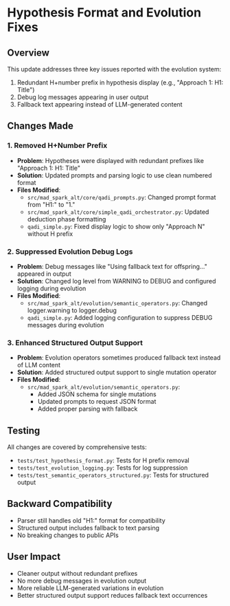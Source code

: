 # Hypothesis Format and Evolution Fixes

## Overview
This update addresses three key issues reported with the evolution system:
1. Redundant H+number prefix in hypothesis display (e.g., "Approach 1: H1: Title")
2. Debug log messages appearing in user output
3. Fallback text appearing instead of LLM-generated content

## Changes Made

### 1. Removed H+Number Prefix
- **Problem**: Hypotheses were displayed with redundant prefixes like "Approach 1: H1: Title"
- **Solution**: Updated prompts and parsing logic to use clean numbered format
- **Files Modified**:
  - `src/mad_spark_alt/core/qadi_prompts.py`: Changed prompt format from "H1:" to "1."
  - `src/mad_spark_alt/core/simple_qadi_orchestrator.py`: Updated deduction phase formatting
  - `qadi_simple.py`: Fixed display logic to show only "Approach N" without H prefix

### 2. Suppressed Evolution Debug Logs
- **Problem**: Debug messages like "Using fallback text for offspring..." appeared in output
- **Solution**: Changed log level from WARNING to DEBUG and configured logging during evolution
- **Files Modified**:
  - `src/mad_spark_alt/evolution/semantic_operators.py`: Changed logger.warning to logger.debug
  - `qadi_simple.py`: Added logging configuration to suppress DEBUG messages during evolution

### 3. Enhanced Structured Output Support
- **Problem**: Evolution operators sometimes produced fallback text instead of LLM content
- **Solution**: Added structured output support to single mutation operator
- **Files Modified**:
  - `src/mad_spark_alt/evolution/semantic_operators.py`: 
    - Added JSON schema for single mutations
    - Updated prompts to request JSON format
    - Added proper parsing with fallback

## Testing
All changes are covered by comprehensive tests:
- `tests/test_hypothesis_format.py`: Tests for H prefix removal
- `tests/test_evolution_logging.py`: Tests for log suppression
- `tests/test_semantic_operators_structured.py`: Tests for structured output

## Backward Compatibility
- Parser still handles old "H1:" format for compatibility
- Structured output includes fallback to text parsing
- No breaking changes to public APIs

## User Impact
- Cleaner output without redundant prefixes
- No more debug messages in evolution output
- More reliable LLM-generated variations in evolution
- Better structured output support reduces fallback text occurrences